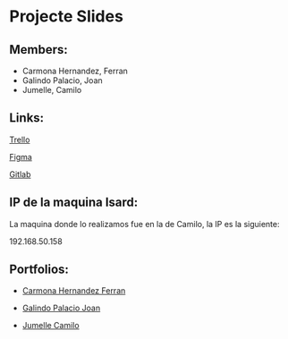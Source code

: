 # Projecte Slides
## Members:
- Carmona Hernandez, Ferran
- Galindo Palacio, Joan
- Jumelle, Camilo

## Links:
[Trello](https://trello.com/b/N3SmGsHp/slides)


[Figma](https://www.figma.com/file/L0cwsLQkG8uzz2khb70gTF/MockupEquip3?type=design&node-id=0%3A1&mode=design&t=zING0yhcYNbmaN0S-1)


[Gitlab](https://git.copernic.cat/cjumelle/slidescarmonagalindojumelle)

## IP de la maquina Isard:
La maquina donde lo realizamos fue en la de Camilo, la IP es la siguiente:  
  
192.168.50.158

## Portfolios:

- [Carmona Hernandez Ferran]()

- [Galindo Palacio Joan](https://github.com/galindojoan)

- [Jumelle Camilo](https://github.com/jumelleCL)
